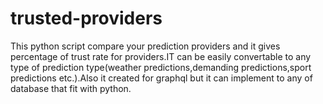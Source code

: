 # trusted-providers
This python script compare your prediction providers and it gives percentage of trust rate for providers.IT can be easily convertable to any type of prediction type(weather predictions,demanding predictions,sport predictions etc.).Also it created for graphql but it can implement to any of database that fit with python.
